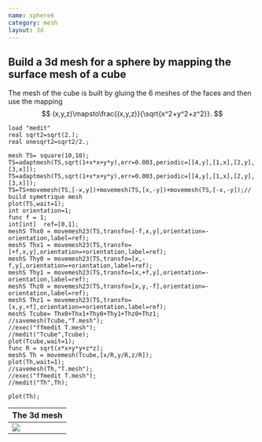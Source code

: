 ```yaml
---
name: sphere6
category: mesh
layout: 3d
---
```


##  Build a 3d mesh for a sphere by mapping the surface mesh of a cube

The mesh of the cube is built by gluing the 6 meshes of the faces and then use the mapping
$$
(x,y,z)\mapsto\frac{(x,y,z)}{\sqrt{x^2+y^2+z^2}}.
$$
~~~freefem
load "medit" 
real sqrt2=sqrt(2.);
real onesqrt2=sqrt2/2.;

mesh TS= square(10,10);
TS=adaptmesh(TS,sqrt(1+x*x+y*y),err=0.003,periodic=[[4,y],[1,x],[2,y],[3,x]]);
TS=adaptmesh(TS,sqrt(1+x*x+y*y),err=0.003,periodic=[[4,y],[1,x],[2,y],[3,x]]);
TS=TS+movemesh(TS,[-x,y])+movemesh(TS,[x,-y])+movemesh(TS,[-x,-y]);//  build symetrique mesh
plot(TS,wait=1); 
int orientation=1;
func f = 1;
int[int]  ref=[0,1]; 
meshS Thx0 = movemesh23(TS,transfo=[-f,x,y],orientation=-orientation,label=ref);
meshS Thx1 = movemesh23(TS,transfo=[+f,x,y],orientation=+orientation,label=ref);
meshS Thy0 = movemesh23(TS,transfo=[x,-f,y],orientation=+orientation,label=ref);
meshS Thy1 = movemesh23(TS,transfo=[x,+f,y],orientation=-orientation,label=ref);
meshS Thz0 = movemesh23(TS,transfo=[x,y,-f],orientation=-orientation,label=ref);
meshS Thz1 = movemesh23(TS,transfo=[x,y,+f],orientation=+orientation,label=ref);
meshS Tcube= Thx0+Thx1+Thy0+Thy1+Thz0+Thz1;
//savemesh(Tcube,"T.mesh");
//exec("ffmedit T.mesh");
//medit("Tcube",Tcube);
plot(Tcube,wait=1);
func R = sqrt(x*x+y*y+z*z); 
meshS Th = movemesh(Tcube,[x/R,y/R,z/R]);
plot(Th,wait=1);
//savemesh(Th,"T.mesh");
//exec("ffmedit T.mesh");
//medit("Th",Th);

plot(Th);
~~~

|The 3d mesh             |
|------------------------|
|![][_solution]          |

[_solution]: https://raw.githubusercontent.com/FreeFem/FreeFem-markdown-figures/main/examples/3d/sphere6/SOLUTION.png
